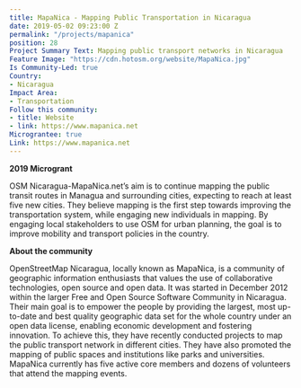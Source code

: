 ```yaml
---
title: MapaNica - Mapping Public Transportation in Nicaragua
date: 2019-05-02 09:23:00 Z
permalink: "/projects/mapanica"
position: 28
Project Summary Text: Mapping public transport networks in Nicaragua
Feature Image: "https://cdn.hotosm.org/website/MapaNica.jpg"
Is Community-Led: true
Country:
- Nicaragua
Impact Area:
- Transportation
Follow this community:
- title: Website
- link: https://www.mapanica.net
Micrograntee: true
Link: https://www.mapanica.net
---
```


**2019 Microgrant**  

OSM Nicaragua-MapaNica.net’s aim is to continue mapping the public transit routes in Managua and surrounding cities, expecting to reach at least five new cities. They believe mapping is the first step towards improving the transportation system, while engaging new individuals in mapping. By engaging local stakeholders to use OSM for urban planning, the goal is to improve mobility and transport policies in the country.   


**About the community**  

OpenStreetMap Nicaragua, locally known as MapaNica, is a community of geographic information enthusiasts that values the use of collaborative technologies, open source and open data. It was started in December 2012 within the larger Free and Open Source Software Community in Nicaragua. Their main goal is to empower the people by providing the largest, most up-to-date and best quality geographic data set for the whole country under an open data license, enabling economic development and fostering innovation. To achieve this, they have recently conducted projects to map the public transport network in different cities. They have also promoted the mapping of public spaces and institutions like parks and universities. MapaNica currently has five active core members and dozens of volunteers that attend the mapping events.